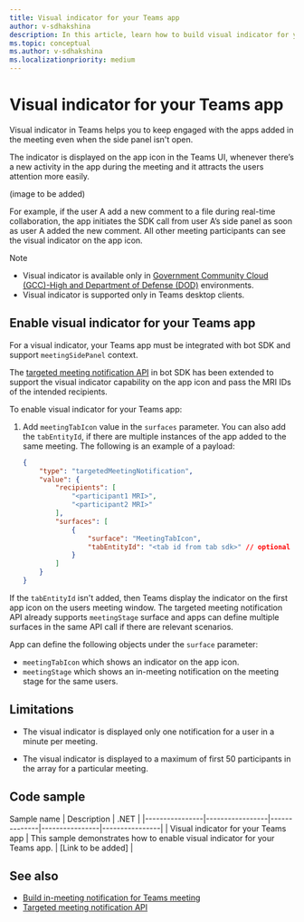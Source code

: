 ```yaml
---
title: Visual indicator for your Teams app
author: v-sdhakshina
description: In this article, learn how to build visual indicator for your Microsoft Teams app in meeting.
ms.topic: conceptual
ms.author: v-sdhakshina
ms.localizationpriority: medium
---
```


# Visual indicator for your Teams app

Visual indicator in Teams helps you to keep engaged with the apps added in the meeting even when the side panel isn't open.

The indicator is displayed on the app icon in the Teams UI, whenever there’s a new activity in the app during the meeting and it attracts the users attention more easily.

(image to be added)

For example, if the user A add a new comment to a file during real-time collaboration, the app initiates the SDK call from user A’s side panel as soon as user A added the new comment. All other meeting participants can see the visual indicator on the app icon.

> [!NOTE]
>
> * Visual indicator is available only in [Government Community Cloud (GCC)-High and Department of Defense (DOD)](~/concepts/app-fundamentals-overview.md#government-community-cloud) environments.
> * Visual indicator is supported only in Teams desktop clients.

## Enable visual indicator for your Teams app

For a visual indicator, your Teams app must be integrated with bot SDK and support `meetingSidePanel` context.

The [targeted meeting notification API](in-meeting-notification-for-meeting.md#enable-targeted-in-meeting-notification) in bot SDK has been extended to support the visual indicator capability on the app icon and pass the MRI IDs of the intended recipients.

To enable visual indicator for your Teams app:

1. Add `meetingTabIcon` value in the `surfaces` parameter. You can also add the `tabEntityId`, if there are multiple instances of the app added to the same meeting. The following is an example of a payload:

    ```json
    {
        "type": "targetedMeetingNotification",
        "value": {
            "recipients": [
                "<participant1 MRI>",
                "<participant2 MRI>" 
            ],
            "surfaces": [
                {
                    "surface": "MeetingTabIcon",
                    "tabEntityId": "<tab id from tab sdk>" // optional           
                }
            ]
        }
    }
    ```

If the `tabEntityId` isn't added, then Teams display the indicator on the first app icon on the users meeting window. The targeted meeting notification API already supports `meetingStage` surface and apps can define multiple surfaces in the same API call if there are relevant scenarios.

App can define the following objects under the `surface` parameter:

* `meetingTabIcon` which shows an indicator on the app icon.
* `meetingStage` which shows an in-meeting notification on the meeting stage for the same users.

## Limitations

* The visual indicator is displayed only one notification for a user in a minute per meeting.

* The visual indicator is displayed to a maximum of first 50 participants in the array for a particular meeting.

## Code sample

Sample name | Description | .NET |
|----------------|-----------------|--------------|----------------|----------------|
| Visual indicator for your Teams app | This sample demonstrates how to enable visual indicator for your Teams app. | [Link to be added] |

## See also

* [Build in-meeting notification for Teams meeting](in-meeting-notification-for-meeting.md)
* [Targeted meeting notification API](meeting-apps-apis.md#targeted-meeting-notification-and-visual-indicator-api)
